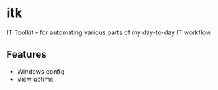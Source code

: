 # itk
IT Toolkit - for automating various parts of my day-to-day IT workflow

## Features
- Windows config
- View uptime
